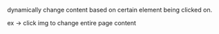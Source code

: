 dynamically change content based on certain element being clicked on.

ex -> click img to change entire page content 
